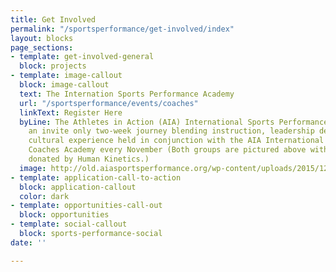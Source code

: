 ```yaml
---
title: Get Involved
permalink: "/sportsperformance/get-involved/index"
layout: blocks
page_sections:
- template: get-involved-general
  block: projects
- template: image-callout
  block: image-callout
  text: The Internation Sports Performance Academy
  url: "/sportsperformance/events/coaches"
  linkText: Register Here
  byLine: The Athletes in Action (AIA) International Sports Performance Academy is
    an invite only two-week journey blending instruction, leadership development and
    cultural experience held in conjunction with the AIA International Basketball
    Coaches Academy every November (Both groups are pictured above with textbooks
    donated by Human Kinetics.)
  image: http://old.aiasportsperformance.org/wp-content/uploads/2015/12/AIA-Intl-Coaches-Academy-Human-Kinetics-Gift-Books-11-15-1024x460.jpg
- template: application-call-to-action
  block: application-callout
  color: dark
- template: opportunities-call-out
  block: opportunities
- template: social-callout
  block: sports-performance-social
date: ''

---
```

